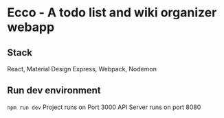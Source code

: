 # Ecco - A todo list and wiki organizer webapp

## Stack
React, Material Design
Express, Webpack, Nodemon

## Run dev environment
`npm run dev`
Project runs on Port 3000
API Server runs on port 8080

